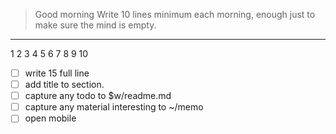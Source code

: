 > Good morning
> Write 10 lines minimum each morning, enough just to make sure the mind is empty.
--------------------------------------------------------------------------------
























1
2
3
4
5
6
7
8
9
10

- [ ] write 15 full line
- [ ] add title to section.
- [ ] capture any todo to $w/readme.md
- [ ] capture any material interesting to ~/memo
- [ ] open mobile
